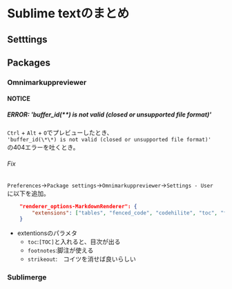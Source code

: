 # Sublime textのまとめ
## Setttings

## Packages
### Omnimarkuppreviewer

#### NOTICE
##### ERROR: 'buffer_id(\*\*) is not valid (closed or unsupported file format)'
`Ctrl` + `Alt` + `O`でプレビューしたとき、  
`'buffer_id(\*\*) is not valid (closed or unsupported file format)'`  
の404エラーを吐くとき。
###### Fix
`Preferences`->`Package settings`->`Omnimarkuppreviewer`->`Settings - User`  
に以下を追加。
```json
	"renderer_options-MarkdownRenderer": {
		"extensions": ["tables", "fenced_code", "codehilite", "toc", "footnotes"]
	}
```
- extentionsのパラメタ
	+ `toc`:`[TOC]`と入れると、目次が出る
	+ `footnotes`:脚注が使える
	+ `strikeout`:　コイツを消せば良いらしい

### Sublimerge
